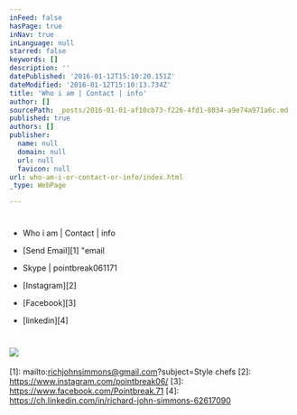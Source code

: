 ```yaml
---
inFeed: false
hasPage: true
inNav: true
inLanguage: null
starred: false
keywords: []
description: ''
datePublished: '2016-01-12T15:10:20.151Z'
dateModified: '2016-01-12T15:10:13.734Z'
title: 'Who i am | Contact | info'
author: []
sourcePath: _posts/2016-01-01-af10cb73-f226-4fd1-8034-a9e74a971a6c.md
published: true
authors: []
publisher:
  name: null
  domain: null
  url: null
  favicon: null
url: who-am-i-or-contact-or-info/index.html
_type: WebPage

---
```

# 

* Who i am | Contact | info

* [][0][Send Email][1] "email  
* Skype | pointbreak061171

* [Instagram][2]

* [Facebook][3]

* [linkedin][4]

# ![](https://s3-us-west-2.amazonaws.com/the-grid-img/p/701d9aab742fa3088f3db5195e89560f3329020c.jpg)

[0]: href
[1]: mailto:richjohnsimmons@gmail.com?subject=Style chefs
[2]: https://www.instagram.com/pointbreak06/
[3]: https://www.facebook.com/Pointbreak.71
[4]: https://ch.linkedin.com/in/richard-john-simmons-62617090